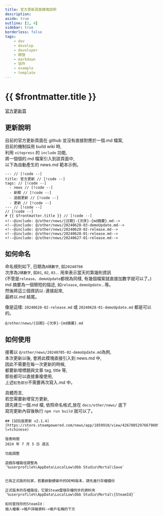 ```yaml
---
title: 官方更新頁面模塊說明
description:
aside: true
outline: [2, 4]
sidebar: true
borderless: false
tags:
    - dev
    - develop
    - developer
    - 開發
    - markdown
    - 協作
    - example
    - template
---
```


# {{ $frontmatter.title }}

[官方更新頁](/develop/1-start.html)

## 更新說明

目前的官方更新頁面在 github 並沒有直接對應於一個.md 檔案,  
目前的機制採用 build wiki 時,  
利用 `vitepress` 的 `include` 功能,  
將一個個的.md 檔案引入到該頁面中,  
以下為自動產生的 news.md 範本示例。

```
--- // [!code --]
title: 官方更新 // [!code --]
tags: // [!code --]
  - news // [!code --]
  - 新聞 // [!code --]
  - 遊戲更新 // [!code --]
  - 更新 // [!code --]
--- // [!code --]
// [!code --]
# {{ $frontmatter.title }} // [!code --]
<!--@include: @/other/news/{日期}-{次序}-{md摘要}.md-->
<!--@include: @/other/news/20240628-03-demoUpdate.md-->
<!--@include: @/other/news/20240628-02-release.md-->
<!--@include: @/other/news/20240628-01-release.md-->
<!--@include: @/other/news/20240627-01-release.md-->
```

## 如何命名

命名規則如下, 日期為`8碼數字`, 如`20240708`  
次序為`2碼數字`, 如`01`, `02`, `03`... 用來表示當天的第幾則資訊  
(不管是`release`、`demoUpdate`都視為同樣, 有幾個檔案就直接加數字就可以了。)  
md 摘要為一個簡短的描述, 如`release`, `demoUpdate`...等。  
然後將這三個資訊以`-`連接起來,  
最終以.md 結尾。

像是這樣: `20240628-02-release.md` 或 `20240628-01-demoUpdate.md` 都是可以的。

```
@/other/news/{日期}-{次序}-{md摘要}.md
```

## 如何使用

接著以 `@/other/news/20240705-02-demoUpdate.md`為例,  
本次更新以後, 會將此模塊直接引入到 news.md 中,  
因此不需要在每一次更新的時候,  
都要新增標題與文章 tag, title 等,  
那些都可以直接重複使用,  
上述`紅色部分`不需要再次寫入.md 中。

具體而言,  
若您需要新增官方更新,  
請先建立一個.md 檔, 依照命名格式,放在 `docs/other/news/` 底下  
寫完更新內容後執行 `npm run build` 就可以了。

```
## [試玩版更新 v2.1.4](https://store.steampowered.com/news/app/1859910/view/4267805297667980568?l=tchinese)

發表時間
2024 年 7 月 5 日 週五

功能調整

遊戲存檔路徑調整為
`%userprofile%\AppData\LocalLow\Obb Studio\Mortal\Save`


已有正式版的玩家，若要啟動硬碟中的DEMO版本，請先進行存檔備份

正式版本的存檔路徑，它是Steam雲端存檔同步的資料夾
`%userprofile%\AppData\LocalLow\Obb Studio\Mortal\{SteamId}`

如何查找你的SteamId：
個人檔案->帳戶詳細資料->帳戶名稱的下方
```
